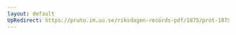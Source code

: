 ```yaml
---
layout: default
UpRedirect: https://pruto.im.uu.se/riksdagen-records-pdf/1875/prot-1875--ak--021/prot-1875--ak--021_004.pdf
---
```

